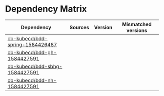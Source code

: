 # Dependency Matrix

Dependency | Sources | Version | Mismatched versions
---------- | ------- | ------- | -------------------
[cb-kubecd/bdd-spring-1584426487](https://github.com/cb-kubecd/bdd-spring-1584426487.git) |  | []() | 
[cb-kubecd/bdd-gh-1584427591](https://github.com/cb-kubecd/bdd-gh-1584427591.git) |  | []() | 
[cb-kubecd/bdd-sbhg-1584427591](https://github.com/cb-kubecd/bdd-sbhg-1584427591.git) |  | []() | 
[cb-kubecd/bdd-nh-1584427591](https://github.com/cb-kubecd/bdd-nh-1584427591.git) |  | []() | 
